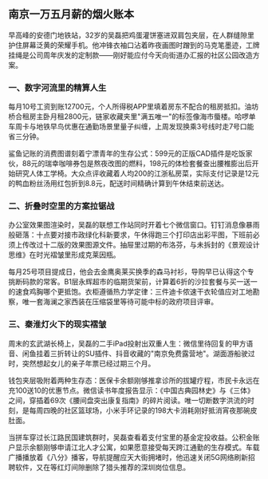 ## 南京一万五月薪的烟火账本

早高峰的安德门地铁站，32岁的吴磊把鸡蛋灌饼塞进双肩包夹层，在人群缝隙里护住屏幕泛黄的荣耀手机。他冲锋衣袖口沾着昨夜画图时蹭到的马克笔墨迹，工牌挂绳是公司周年庆发的定制款——刚好能应付今天向街道办汇报的社区公园改造方案。

### 一、数字河流里的精算人生
每月10号工资到账12700元，个人所得税APP里填着房东不配合的租房抵扣。油坊桥合租房主卧月租2800元，链家收藏夹里"满五唯一"的标签像海市蜃楼。哈啰单车周卡与地铁早鸟优惠在通勤场景里量子纠缠，上周发现换乘3号线时走7号口能省三分钟。

鲨鱼记账的消费图谱刻着宁漂青年的生存公式：599元的正版CAD插件是吃饭家伙，88元的瑞幸咖啡券包是熬夜改图的燃料，198元的体检套餐查出腰椎膨出后开始研究人体工学椅。大众点评收藏着人均200的江浙私房菜，实际支付记录是12元的鸭血粉丝汤用红包折到8.8元，配送时间精确计算到午休结束前送达。

### 二、折叠时空里的方案拉锯战
办公室效果图渲染时，吴磊的联想工作站同时开着七个微信窗口。钉钉消息像暴雨般砸落：十点要对接市政绿化科新要求，午休得跑三个打印店出彩平图，下班前必须上传改过十二版的效果图源文件。抽屉里过期的布洛芬，与未拆封的《景观设计思维》在时光褶皱里形成克莱因瓶。

每月25号项目提成日，他会去金鹰奥莱买换季的森马衬衫，导购早已认得这个专挑断码款的常客。B1层永辉超市的临期货架前，计算着6折的沙拉套餐与买一送一的速食鸡胸哪个更抵饱。衣柜遵循热力学定律：三件迪卡侬速干衣轮值应对工地勘察，唯一套海澜之家西装在压缩袋里等待可能中标的政府项目评审。

### 三、秦淮灯火下的现实褶皱
周末的玄武湖长椅上，吴磊的二手iPad投射出双重人生：微信里待回复的甲方语音、闲鱼挂着三折转让的SU插件、抖音收藏的"南京免费露营地"。湖面游船驶过时，突然想起女儿的亲子年票已经过期三个月。

钱包夹层吸附着两种生存态：医保卡余额刚够推拿诊所的拔罐疗程，市民卡永远在充100送10的优惠节点。微信读书年度报告显示：《中国古典园林史》与《三体》之间，穿插着69次《腰间盘突出康复指南》的碎片阅读。唯一切断数字洪流的时刻，是每周四晚的社区篮球场，小米手环记录的198大卡消耗刚好抵消宵夜那碗皮肚面。

当拼车穿过长江路民国建筑群时，吴磊查看着支付宝里的基金定投收益。公积金账户显示余额刚够申请江北人才公寓，如果愿意接受每天跨江通勤的生存模式。车载广播播放着《八分》播客，导航提醒应天大街拥堵时，他迅速关闭5G网络刷新招聘软件，又在等红灯间隙删除了猎头推荐的深圳岗位信息。